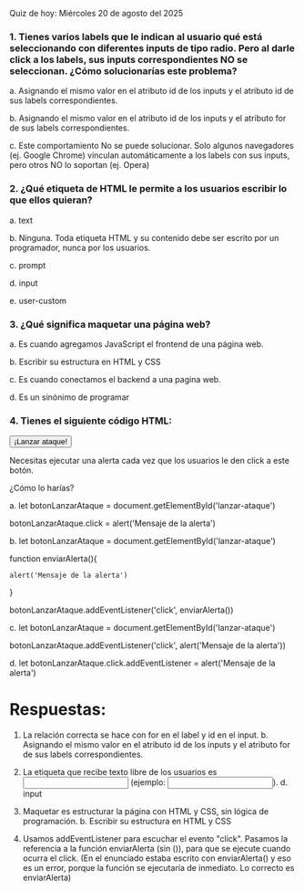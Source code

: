 Quiz de hoy: Miércoles 20 de agosto del 2025

### 1. Tienes varios labels que le indican al usuario qué está seleccionando con diferentes inputs de tipo radio. Pero al darle click a los labels, sus inputs correspondientes NO se seleccionan. ¿Cómo solucionarías este problema?

a. Asignando el mismo valor en el atributo id de los inputs y el atributo id de sus labels correspondientes.

b. Asignando el mismo valor en el atributo id de los inputs y el atributo for de sus labels correspondientes.

c. Este comportamiento No se puede solucionar. Solo algunos navegadores (ej. Google Chrome) vinculan automáticamente a los labels con sus inputs, pero otros NO lo soportan (ej. Opera)



### 2. ¿Qué etiqueta de HTML le permite a los usuarios escribir lo que ellos quieran?

a. text

b. Ninguna. Toda etiqueta HTML y su contenido debe ser escrito por un programador, nunca por los usuarios.

c. prompt

d. input

e. user-custom



### 3. ¿Qué significa maquetar una página web?

a. Es cuando agregamos JavaScript el frontend de una página web.

b. Escribir su estructura en HTML y CSS

c. Es cuando conectamos el backend a una pagina web.

d. Es un sinónimo de programar



### 4. Tienes el siguiente código HTML:

<button id="lanzar-ataque">¡Lanzar ataque!</button>

Necesitas ejecutar una alerta cada vez que los usuarios le den click a este botón.

¿Cómo lo harías?

a. let botonLanzarAtaque = document.getElementById('lanzar-ataque')

   botonLanzarAtaque.click = alert('Mensaje de la alerta')

b. let botonLanzarAtaque = document.getElementById('lanzar-ataque')

   function enviarAlerta(){

	alert('Mensaje de la alerta')

   }

   botonLanzarAtaque.addEventListener('click', enviarAlerta())

c. let botonLanzarAtaque = document.getElementById('lanzar-ataque')

   botonLanzarAtaque.addEventListener('click', alert('Mensaje de la alerta'))

d. let botonLanzarAtaque.click.addEventListener = alert('Mensaje de la alerta')

# Respuestas:
1) La relación correcta se hace con for en el label y id en el input.
b. Asignando el mismo valor en el atributo id de los inputs y el atributo for de sus labels correspondientes.

2) La etiqueta que recibe texto libre de los usuarios es <input> (ejemplo: <input type="text">).
d. input

3) Maquetar es estructurar la página con HTML y CSS, sin lógica de programación.
b. Escribir su estructura en HTML y CSS

4) Usamos addEventListener para escuchar el evento "click".
  Pasamos la referencia a la función enviarAlerta (sin ()), para que se ejecute cuando ocurra el click.
  (En el enunciado estaba escrito con enviarAlerta() y eso es un error, porque la función se ejecutaría de inmediato. Lo correcto es enviarAlerta)
